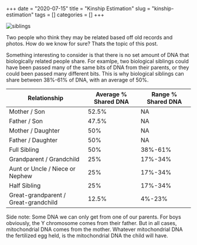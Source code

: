 +++ 
date = "2020-07-15"
title = "Kinship Estimation"
slug = "kinship-estimation"
tags = []
categories = []
+++

![siblings](/images/siblings.jpg)

Two people who think they may be related based off old records and photos. How do we know for sure? Thats the topic of this post.

Something interesting to consider is that there is no set amount of DNA that biologically related people share. For examlpe, two biological siblings could have been passed many of the same bits of DNA from their parents, or they could been passed many different bits. This is why biological siblings can share between 38%-61% of DNA, with an average of 50%.


| Relationship | Average % Shared DNA | Range % Shared DNA |
| ----------------- | -------------------- | ------------------ |
| Mother / Son      | 52.5% | NA |
| Father / Son      | 47.5% | NA |
| Mother / Daughter | 50%   | NA |
| Father / Daughter | 50%   | NA |
| Full Sibling      | 50%   | 38%-61% |
| Grandparent / Grandchild | 25%   | 17%-34% |
| Aunt or Uncle / Niece or Nephew | 25%   | 17%-34% |
| Half Sibling | 25%   | 17%-34% |
| Great-grandparent / Great-grandchild | 12.5%   | 4%-23% |


Side note: Some DNA we can only get from one of our parents. For boys obviously, the Y chromosome comes from their father. But in all cases, mitochondrial DNA comes from the mother. Whatever mitochondrial DNA the fertilized egg held, is the mitochondrial DNA the child will have.









